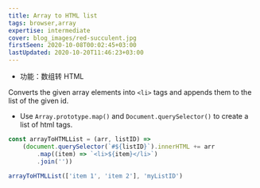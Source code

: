 ```yaml
---
title: Array to HTML list
tags: browser,array
expertise: intermediate
cover: blog_images/red-succulent.jpg
firstSeen: 2020-10-08T00:02:45+03:00
lastUpdated: 2020-10-20T11:46:23+03:00
---
```


-   功能：数组转 HTML

Converts the given array elements into `<li>` tags and appends them to the list of the given id.

-   Use `Array.prototype.map()` and `Document.querySelector()` to create a list of html tags.

```js
const arrayToHTMLList = (arr, listID) =>
	(document.querySelector(`#${listID}`).innerHTML += arr
		.map((item) => `<li>${item}</li>`)
		.join(''))
```

```js
arrayToHTMLList(['item 1', 'item 2'], 'myListID')
```
